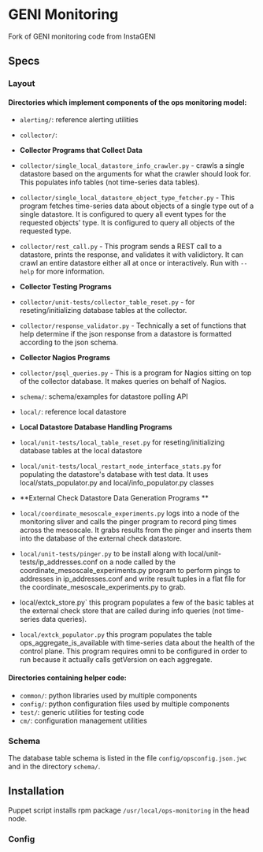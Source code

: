 # GENI Monitoring
Fork of GENI monitoring code from InstaGENI

## Specs
### Layout

#### Directories which implement components of the ops monitoring model:

* `alerting/`: reference alerting utilities 

* `collector/`: 

 * **Collector Programs that Collect Data**

  * `collector/single_local_datastore_info_crawler.py` - 
   crawls a single datastore based on the arguments for what the
   crawler should look for.  This populates info tables (not
   time-series data tables).

  * `collector/single_local_datastore_object_type_fetcher.py` - This
   program fetches time-series data about objects of a single type out
   of a single datastore.  It is configured to query all event types
   for the requested objects' type.  It is configured to query all
   objects of the requested type.

  * `collector/rest_call.py` - This program sends a REST call to a datastore,
   prints the response, and validates it with validictory.  It can crawl an
   entire datastore either all at once or interactively.  Run with
   `--help` for more information.

 * **Collector Testing Programs**

  * `collector/unit-tests/collector_table_reset.py` - for reseting/initializing
   database tables at the collector.

  * `collector/response_validator.py` - Technically a set of functions
   that help determine if the json response from a datastore is
   formatted according to the json schema.

 * **Collector Nagios Programs**

  * `collector/psql_queries.py` - This is a program for Nagios sitting on
   top of the collector database.  It makes queries on behalf of Nagios.

* `schema/`: schema/examples for datastore polling API

* `local/`: reference local datastore 

 * **Local Datastore Database Handling Programs**

  * `local/unit-tests/local_table_reset.py` for reseting/initializing
   database tables at the local datastore

  * `local/unit-tests/local_restart_node_interface_stats.py` for
   populating the datastore's database with test data.  It uses
   local/stats_populator.py and local/info_populator.py classes

 * **External Check Datastore Data Generation Programs **

  * `local/coordinate_mesoscale_experiments.py` logs into a node of the
   monitoring sliver and calls the pinger program to record ping times
   across the mesoscale.  It grabs results from the pinger and inserts
   them into the database of the external check datastore.

  * `local/unit-tests/pinger.py` to be install along with
   local/unit-tests/ip_addresses.conf on a node called by the
   coordinate_mesoscale_experiments.py program to perform pings to
   addresses in ip_addresses.conf and write result tuples in a flat
   file for the coordinate_mesoscale_experiments.py to grab. 

  * local/extck_store.py` this program populates a few of the basic
   tables at the external check store that are called during info
   queries (not time-series data queries). 

  * `local/extck_populator.py` this program populates the table
   ops_aggregate_is_available with time-series data about the
   health of the control plane.  This program requires omni to
   be configured in order to run because it actually calls 
   getVersion on each aggregate.

#### Directories containing helper code:
* `common/`: python libraries used by multiple components
* `config/`: python configuration files used by multiple components
* `test/`: generic utilities for testing code
* `cm/`: configuration management utilities
### Schema
The database table schema is listed in the file `config/opsconfig.json.jwc` and in the directory `schema/`.

## Installation
Puppet script installs rpm package `/usr/local/ops-monitoring` in the head node.
### Config
